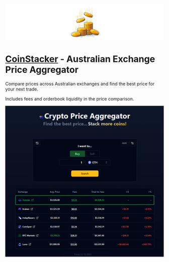 ![coinstacker-logo](./.github/coinstacker-logo-256-wide.png)
# [CoinStacker](https://coinstacker.com.au) - Australian Exchange Price Aggregator

Compare prices across Australian exchanges and find the best price for your next trade.

Includes fees and orderbook liquidity in the price comparison.

![coinstacker-screenshot](./.github/screenshot.png)

